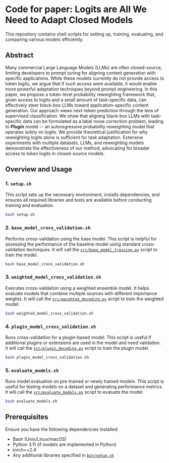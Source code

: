 # Code for paper: Logits are All We Need to Adapt Closed Models

This repository contains shell scripts for setting up, training, evaluating, and comparing various models efficiently.

## Abstract

Many commercial Large Language Models (LLMs) are often closed-source, limiting developers to prompt tuning for aligning content generation with specific applications. While these models currently do not provide access to token logits, we argue that if such access were available, it would enable more powerful adaptation techniques beyond prompt engineering. In this paper, we propose a token-level probability reweighting framework that, given access to logits and a small amount of task-specific data, can effectively steer black-box LLMs toward application-specific content generation. Our approach views next-token prediction through the lens of supervised classification. We show that aligning black-box LLMs with task-specific data can be formulated as a label noise correction problem, leading to ***Plugin*** model -- an autoregressive probability reweighting model that operates solely on logits. We provide theoretical justification for why reweighting logits alone is sufficient for task adaptation. Extensive experiments with multiple datasets, LLMs, and reweighting models demonstrate the effectiveness of our method, advocating for broader access to token logits in closed-source models.

## Overview and Usage

### 1. `setup.sh`
This script sets up the necessary environment, installs dependencies, and ensures all required libraries and tools are available before conducting training and evaluation.
```sh
bash setup.sh
```

### 2. `base_model_cross_validation.sh`
Performs cross-validation using the base model. This script is helpful for assessing the performance of the baseline model using standard cross-validation techniques. It will call the [`src/base_model_training.py`](src/base_model_training.py) script to train the model.
```sh
bash base_model_cross_validation.sh
```

### 3. `weighted_model_cross_validation.sh`
Executes cross-validation using a weighted ensemble model. It helps evaluate models that combine multiple sources with different importance weights. It will call the [`src/weighted_decoding.py`](src/weighted_decoding.py) script to train the weighted model.
```sh
bash weighted_model_cross_validation.sh
```

### 4. `plugin_model_cross_validation.sh`
Runs cross-validation for a plugin-based model. This script is useful if additional plugins or extensions are used in the model and need validation. It will call the [`src/plugin_decoding.py`](src/plugin_decoding.py) script to train the plugin model.
```sh
bash plugin_model_cross_validation.sh
```

### 5. `evaluate_models.sh`
Runs model evaluation on pre-trained or newly trained models. This script is useful for testing models on a dataset and generating performance metrics. It will call the [`src/evaluate_models.py`](src/evaluate_models.py) script to evaluate the model.
```sh
bash evaluate_models.sh
```


## Prerequisites
Ensure you have the following dependencies installed:
- Bash (Unix/Linux/macOS)
- Python 3.11 (if models are implemented in Python)
- torch==2.4
- Any additional libraries specified in [`bin/setup.sh`](bin/setup.sh)

